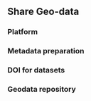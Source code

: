 ## Share Geo-data

### Platform

### Metadata preparation

### DOI for datasets

### Geodata repository